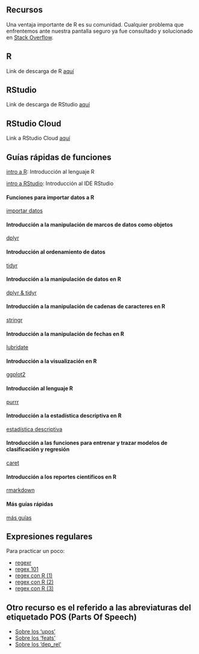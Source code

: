 ## Recursos

Una ventaja importante de R es su comunidad. Cualquier problema que
enfrentemos ante nuestra pantalla seguro ya fue consultado y solucionado
en [Stack Overflow](https://es.stackoverflow.com/).

## R

Link de descarga de R [aquí](https://cloud.r-project.org/)

## RStudio

Link de descarga de RStudio
[aquí](https://www.rstudio.com/products/rstudio/download/)

## RStudio Cloud

Link a RStudio Cloud
[aquí](https://login.rstudio.cloud/register?redirect=https%3A%2F%2Fclient.login.rstudio.cloud%2Foauth%2Flogin%3Fshow_auth%3D0%26show_login%3D0)

## Guías rápidas de funciones

[intro a
R](https://github.com/agusnieto77/Sem-HCACSo/raw/main/docs/guias/intro_r.pdf):
Introducción al lenguaje R

[intro a
RStudio](https://www.maximaformacion.es/wp-content/uploads/2018/06/Gu%C3%ADa-R%C3%A1pida-Entorno-de-Desarrollo-R-Studio_M%C3%A1xima-Forma.pdf):
Introducción al IDE RStudio

#### Funciones para importar datos a R

[importar
datos](https://github.com/agusnieto77/Sem-HCACSo/raw/main/docs/guias/importar_datos.pdf)

#### Introducción a la manipulación de marcos de datos como objetos

[dplyr](https://github.com/agusnieto77/Sem-HCACSo/raw/main/docs/guias/dplyr.pdf)

#### Introducción al ordenamiento de datos

[tidyr](https://github.com/agusnieto77/Sem-HCACSo/raw/main/docs/guias/tidyr.pdf)

#### Introducción a la manipulación de datos en R

[dplyr &
tidyr](https://github.com/agusnieto77/Sem-HCACSo/raw/main/docs/guias/domar_datos.pdf)

#### Introducción a la manipulación de cadenas de caracteres en R

[stringr](https://github.com/agusnieto77/Sem-HCACSo/raw/main/docs/guias/strings_es.pdf)

#### Introducción a la manipulación de fechas en R

[lubridate](https://github.com/agusnieto77/Sem-HCACSo/raw/main/docs/guias/lubridate.pdf)

#### Introducción a la visualización en R

[ggplot2](https://diegokoz.github.io/intro_ds/fuentes/ggplot2-cheatsheet-2.1-Spanish.pdf)

#### Introducción al lenguaje R

[purrr](https://github.com/agusnieto77/Sem-HCACSo/raw/main/docs/guias/purrr.pdf)

#### Introducción a la estadística descriptiva en R

[estadística
descriptiva](https://github.com/agusnieto77/Sem-HCACSo/raw/main/docs/guias/estadistica_descriptiva.pdf)

#### Introducción a las funciones para entrenar y trazar modelos de clasificación y regresión

[caret](https://github.com/agusnieto77/Sem-HCACSo/raw/main/docs/guias/caret.pdf)

#### Introducción a los reportes científicos en R

[rmarkdown](https://github.com/agusnieto77/Sem-HCACSo/raw/main/docs/guias/rmarkdown_es.pdf)

#### Más guías rápidas

[más guías](https://www.rstudio.com/resources/cheatsheets/)

## Expresiones regulares

Para practicar un poco:

-   [regexr](https://regexr.com/)
-   [regex 101](https://regex101.com/)
-   [regex con R
    (1)](https://rpubs.com/ydmarinb/429756#:~:text=Que%20son%20las%20expresiones%20regulares,caracteres%20u%20operaciones%20de%20sustituciones.)
-   [regex con R
    (2)](http://griverorz.net/big-data/06-text-analysis/01-intro-regex.nb.html)
-   [regex con R
    (3)](https://www.diegocalvo.es/expresiones-regulares-en-r/)

## Otro recurso es el referido a las abreviaturas del etiquetado POS (Parts Of Speech)

-   [Sobre los
    ‘upos’](https://universaldependencies.org/u/pos/index.html)
-   [Sobre los ‘feats’](https://universaldependencies.org/docs/sl/feat/)
-   [Sobre los ‘dep\_rel’](https://universaldependencies.org/u/dep/)

